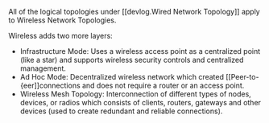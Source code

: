 
All of the logical topologies under [[devlog.Wired Network Topology]] apply to Wireless Network Topologies.

Wireless adds two more layers:

- Infrastructure Mode: Uses a wireless access point as a centralized point (like a star) and supports wireless security controls and centralized management.
- Ad Hoc Mode: Decentralized wireless network which created [[Peer-to-{eer]]connections and does not require a router or an access point.
- Wireless Mesh Topology: Interconnection of different types of nodes, devices, or radios which consists of clients, routers, gateways and other devices (used to create redundant and reliable connections).
